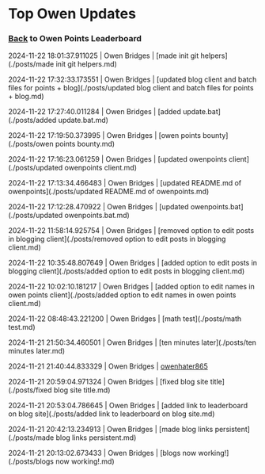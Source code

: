 # Top Owen Updates
### [Back](https://owenpoints.github.io) to Owen Points Leaderboard
2024-11-22 18:01:37.911025 \| Owen Bridges \| [made init git helpers](./posts/made init git helpers.md)

2024-11-22 17:32:33.173551 \| Owen Bridges \| [updated blog client and batch files for points + blog](./posts/updated blog client and batch files for points + blog.md)

2024-11-22 17:27:40.011284 \| Owen Bridges \| [added update.bat](./posts/added update.bat.md)

2024-11-22 17:19:50.373995 \| Owen Bridges \| [owen points bounty](./posts/owen points bounty.md)

2024-11-22 17:16:23.061259 \| Owen Bridges \| [updated owenpoints client](./posts/updated owenpoints client.md)

2024-11-22 17:13:34.466483 \| Owen Bridges \| [updated README.md of owenpoints](./posts/updated README.md of owenpoints.md)

2024-11-22 17:12:28.470922 \| Owen Bridges \| [updated owenpoints.bat](./posts/updated owenpoints.bat.md)

2024-11-22 11:58:14.925754 \| Owen Bridges \| [removed option to edit posts in blogging client](./posts/removed option to edit posts in blogging client.md)

2024-11-22 10:35:48.807649 \| Owen Bridges \| [added option to edit posts in blogging client](./posts/added option to edit posts in blogging client.md)

2024-11-22 10:02:10.181217 \| Owen Bridges \| [added option to edit names in owen points client](./posts/added option to edit names in owen points client.md)

2024-11-22 08:48:43.221200 \| Owen Bridges \| [math test](./posts/math test.md)

2024-11-21 21:50:34.460501 \| Owen Bridges \| [ten minutes later](./posts/ten minutes later.md)

2024-11-21 21:40:44.833329 \| Owen Bridges \| [owenhater865](./posts/owenhater865.md)

2024-11-21 20:59:04.971324 \| Owen Bridges \| [fixed blog site title](./posts/fixed blog site title.md)

2024-11-21 20:53:04.786645 \| Owen Bridges \| [added link to leaderboard on blog site](./posts/added link to leaderboard on blog site.md)

2024-11-21 20:42:13.234913 \| Owen Bridges \| [made blog links persistent](./posts/made blog links persistent.md)

2024-11-21 20:13:02.673433 \| Owen Bridges \| [blogs now working!](./posts/blogs now working!.md)

